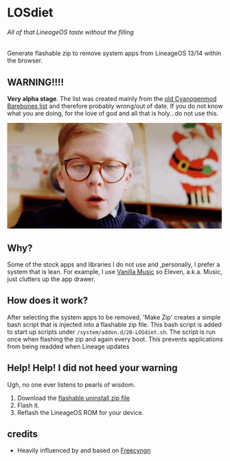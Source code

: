 # LOSdiet
###### _All of that LineageOS taste without the filling_  

Generate flashable zip to remove system apps from LineageOS 13/14 within the browser.    

## WARNING!!!!
**Very alpha stage**.  The list was created mainly from the [old Cyanogenmod Barebones list](http://web.archive.org/web/20161225102927/https://wiki.cyanogenmod.org/w/Barebones) and therefore probably wrong/out of date.  If you do not know what you are doing, for the love of god and all that is holy...do not use this.

![](youll_shoot_your_eye_out.gif)

## Why?
Some of the stock apps and libraries I do not use and ,personally, I prefer a system that is lean.  For example, I use [Vanilla Music](https://github.com/vanilla-music/vanilla) so Eleven, a.k.a. Music, just clutters up the app drawer.

## How does it work?
After selecting the system apps to be removed, 'Make Zip' creates a simple bash script that is injected into a flashable zip file.  This bash script is added to start up scripts under `/system/addon.d/20-LOSdiet.sh`.  The script is run once when flashing the zip and again every boot. This prevents applications from being readded when Lineage updates

## Help! Help! I did not heed your warning
Ugh, no one ever listens to pearls of wisdom.

1. Download the [flashable uninstall zip file](https://thrilleratplay.github.io/LOSdiet/zips/LOSdiet-uninstall.zip)
2. Flash it.
3. Reflash the LineageOS ROM for your device.


## credits
* Heavily influenced by and based on [Freecyngn](https://github.com/nvllsvm/freecyngn)  
